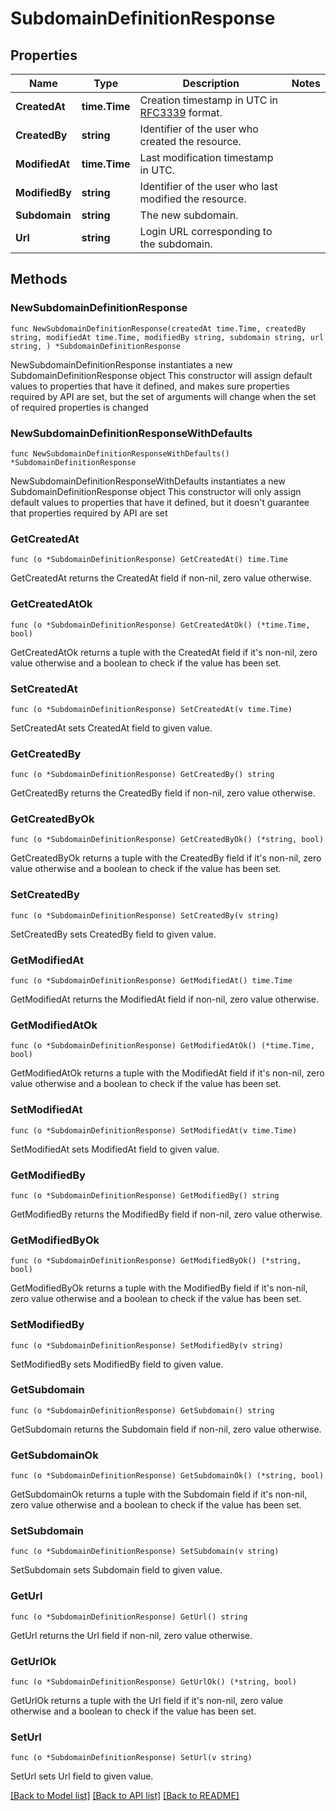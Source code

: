 # SubdomainDefinitionResponse

## Properties

Name | Type | Description | Notes
------------ | ------------- | ------------- | -------------
**CreatedAt** | **time.Time** | Creation timestamp in UTC in [RFC3339](https://tools.ietf.org/html/rfc3339) format.  | 
**CreatedBy** | **string** | Identifier of the user who created the resource. | 
**ModifiedAt** | **time.Time** | Last modification timestamp in UTC. | 
**ModifiedBy** | **string** | Identifier of the user who last modified the resource. | 
**Subdomain** | **string** | The new subdomain. | 
**Url** | **string** | Login URL corresponding to the subdomain. | 

## Methods

### NewSubdomainDefinitionResponse

`func NewSubdomainDefinitionResponse(createdAt time.Time, createdBy string, modifiedAt time.Time, modifiedBy string, subdomain string, url string, ) *SubdomainDefinitionResponse`

NewSubdomainDefinitionResponse instantiates a new SubdomainDefinitionResponse object
This constructor will assign default values to properties that have it defined,
and makes sure properties required by API are set, but the set of arguments
will change when the set of required properties is changed

### NewSubdomainDefinitionResponseWithDefaults

`func NewSubdomainDefinitionResponseWithDefaults() *SubdomainDefinitionResponse`

NewSubdomainDefinitionResponseWithDefaults instantiates a new SubdomainDefinitionResponse object
This constructor will only assign default values to properties that have it defined,
but it doesn't guarantee that properties required by API are set

### GetCreatedAt

`func (o *SubdomainDefinitionResponse) GetCreatedAt() time.Time`

GetCreatedAt returns the CreatedAt field if non-nil, zero value otherwise.

### GetCreatedAtOk

`func (o *SubdomainDefinitionResponse) GetCreatedAtOk() (*time.Time, bool)`

GetCreatedAtOk returns a tuple with the CreatedAt field if it's non-nil, zero value otherwise
and a boolean to check if the value has been set.

### SetCreatedAt

`func (o *SubdomainDefinitionResponse) SetCreatedAt(v time.Time)`

SetCreatedAt sets CreatedAt field to given value.


### GetCreatedBy

`func (o *SubdomainDefinitionResponse) GetCreatedBy() string`

GetCreatedBy returns the CreatedBy field if non-nil, zero value otherwise.

### GetCreatedByOk

`func (o *SubdomainDefinitionResponse) GetCreatedByOk() (*string, bool)`

GetCreatedByOk returns a tuple with the CreatedBy field if it's non-nil, zero value otherwise
and a boolean to check if the value has been set.

### SetCreatedBy

`func (o *SubdomainDefinitionResponse) SetCreatedBy(v string)`

SetCreatedBy sets CreatedBy field to given value.


### GetModifiedAt

`func (o *SubdomainDefinitionResponse) GetModifiedAt() time.Time`

GetModifiedAt returns the ModifiedAt field if non-nil, zero value otherwise.

### GetModifiedAtOk

`func (o *SubdomainDefinitionResponse) GetModifiedAtOk() (*time.Time, bool)`

GetModifiedAtOk returns a tuple with the ModifiedAt field if it's non-nil, zero value otherwise
and a boolean to check if the value has been set.

### SetModifiedAt

`func (o *SubdomainDefinitionResponse) SetModifiedAt(v time.Time)`

SetModifiedAt sets ModifiedAt field to given value.


### GetModifiedBy

`func (o *SubdomainDefinitionResponse) GetModifiedBy() string`

GetModifiedBy returns the ModifiedBy field if non-nil, zero value otherwise.

### GetModifiedByOk

`func (o *SubdomainDefinitionResponse) GetModifiedByOk() (*string, bool)`

GetModifiedByOk returns a tuple with the ModifiedBy field if it's non-nil, zero value otherwise
and a boolean to check if the value has been set.

### SetModifiedBy

`func (o *SubdomainDefinitionResponse) SetModifiedBy(v string)`

SetModifiedBy sets ModifiedBy field to given value.


### GetSubdomain

`func (o *SubdomainDefinitionResponse) GetSubdomain() string`

GetSubdomain returns the Subdomain field if non-nil, zero value otherwise.

### GetSubdomainOk

`func (o *SubdomainDefinitionResponse) GetSubdomainOk() (*string, bool)`

GetSubdomainOk returns a tuple with the Subdomain field if it's non-nil, zero value otherwise
and a boolean to check if the value has been set.

### SetSubdomain

`func (o *SubdomainDefinitionResponse) SetSubdomain(v string)`

SetSubdomain sets Subdomain field to given value.


### GetUrl

`func (o *SubdomainDefinitionResponse) GetUrl() string`

GetUrl returns the Url field if non-nil, zero value otherwise.

### GetUrlOk

`func (o *SubdomainDefinitionResponse) GetUrlOk() (*string, bool)`

GetUrlOk returns a tuple with the Url field if it's non-nil, zero value otherwise
and a boolean to check if the value has been set.

### SetUrl

`func (o *SubdomainDefinitionResponse) SetUrl(v string)`

SetUrl sets Url field to given value.



[[Back to Model list]](../README.md#documentation-for-models) [[Back to API list]](../README.md#documentation-for-api-endpoints) [[Back to README]](../README.md)


